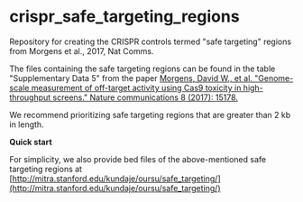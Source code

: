 # crispr_safe_targeting_regions
Repository for creating the CRISPR controls termed "safe targeting" regions from Morgens et al., 2017, Nat Comms.

The files containing the safe targeting regions can be found in the table "Supplementary Data 5" from the paper [Morgens, David W., et al. "Genome-scale measurement of off-target activity using Cas9 toxicity in high-throughput screens." Nature communications 8 (2017): 15178.](https://www.nature.com/articles/ncomms15178)

We recommend prioritizing safe targeting regions that are greater than 2 kb in length.

**Quick start**

For simplicity, we also provide bed files of the above-mentioned safe targeting regions at [http://mitra.stanford.edu/kundaje/oursu/safe_targeting/](http://mitra.stanford.edu/kundaje/oursu/safe_targeting/)
